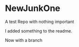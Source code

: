 # NewJunkOne
A test Repo with nothing important

I added something to the readme.

Now with a branch

